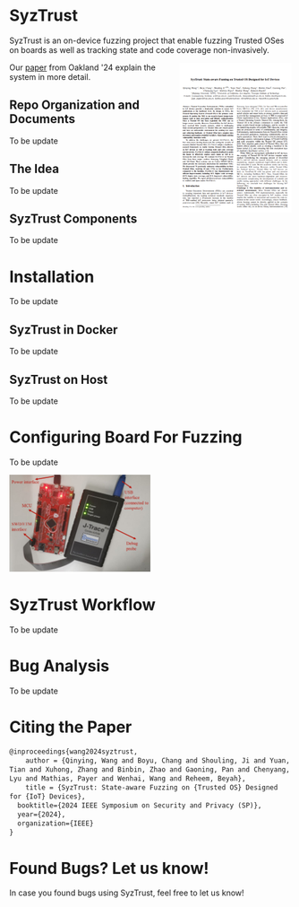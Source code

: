 # SyzTrust
SyzTrust is an on-device fuzzing project that enable fuzzing Trusted OSes on boards as well as tracking state and code coverage non-invasively.
<p><a href="https://arxiv.org/abs/2309.14742"><img alt="SyzTrust thumbnail" align="right" width="200" src="https://github.com/SyzTrust/syztrust/blob/main/Docs/Images/syztrust_thumbnail.png"></a></p>

<!---The idea of this project is to ---> 

Our [paper](https://arxiv.org/abs/2309.14742) from Oakland '24 explain the system in more detail.


## Repo Organization and Documents
To be update

## The Idea
To be update

## SyzTrust Components
To be update

# Installation
To be update


## SyzTrust in Docker
To be update


## SyzTrust on Host
To be update


# Configuring Board For Fuzzing
To be update

<img src="https://github.com/SyzTrust/syztrust/blob/main/Docs/Images/settings.png"  width="50%" height="30%">

# SyzTrust Workflow
To be update


# Bug Analysis
To be update


# Citing the Paper
```
@inproceedings{wang2024syztrust,
    author = {Qinying, Wang and Boyu, Chang and Shouling, Ji and Yuan, Tian and Xuhong, Zhang and Binbin, Zhao and Gaoning, Pan and Chenyang, Lyu and Mathias, Payer and Wenhai, Wang and Reheem, Beyah},
    title = {SyzTrust: State-aware Fuzzing on {Trusted OS} Designed for {IoT} Devices},
  booktitle={2024 IEEE Symposium on Security and Privacy (SP)},
  year={2024},
  organization={IEEE}
}
```

# Found Bugs? Let us know!
In case you found bugs using SyzTrust, feel free to let us know!

<!-----
# How to Contribute
As a researcher, time for coding is finite. This is why there are still TODOs which could make the SyzTrust implementation better (even if we had infinite time, there would always be more things to improve, of course). If you are interested, here are some sample projects to work on for hacking on SyzTrust:

1. 
>
